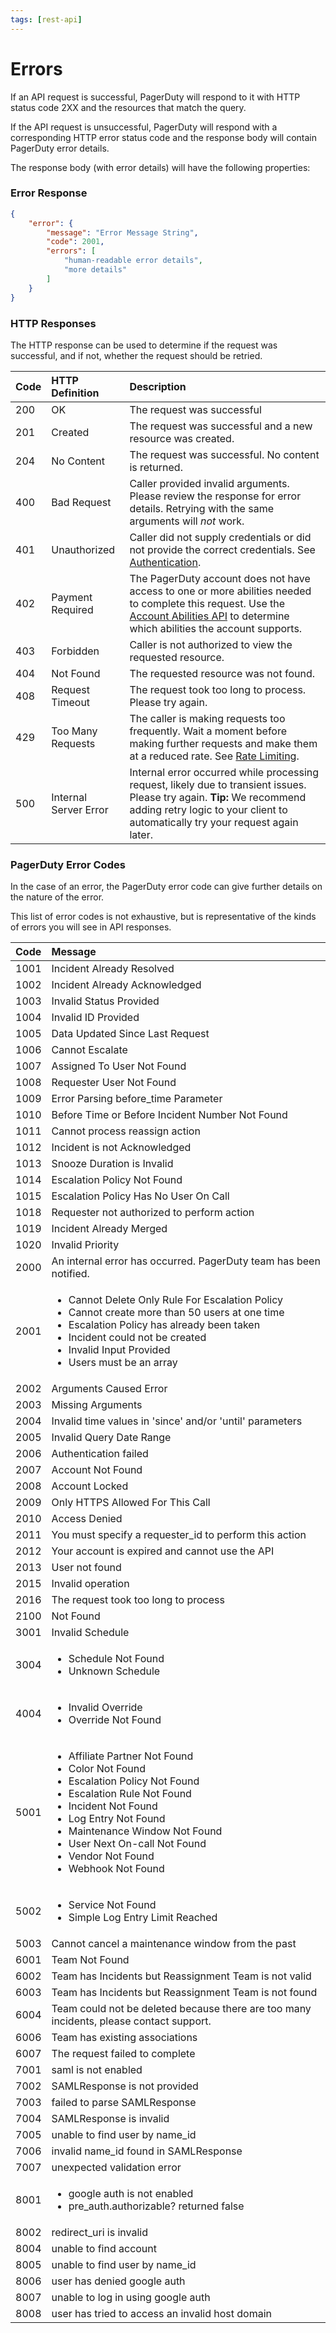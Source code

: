```yaml
---
tags: [rest-api]
---
```


# Errors

If an API request is successful, PagerDuty will respond to it with HTTP status code 2XX and the resources that match the query.

If the API request is unsuccessful, PagerDuty will respond with a corresponding HTTP error status code and the response body will contain PagerDuty error details.

The response body (with error details) will have the following properties:

### Error Response

```json
{
    "error": {
        "message": "Error Message String",
        "code": 2001,
        "errors": [
            "human-readable error details",
            "more details"
        ]
    }
}
```

### HTTP Responses

The HTTP response can be used to determine if the request was successful, and if not, whether the request should be retried.

| Code | HTTP Definition | Description |
|:--------------|:------------------|:------|
| 200 | OK | The request was successful |
| 201 | Created | The request was successful and a new resource was created. |
| 204 | No Content | The request was successful. No content is returned. |
| 400 | Bad Request | Caller provided invalid arguments. Please review the response for error details. Retrying with the same arguments will *not* work. |
| 401 | Unauthorized | Caller did not supply credentials or did not provide the correct credentials. See [Authentication](../../docs/rest-api/02-Authentication.md). |
| 402 | Payment Required | The PagerDuty account does not have access to one or more abilities needed to complete this request. Use the [Account Abilities API](https://api-reference.pagerduty.com/#!/Abilities/get_abilities) to determine which abilities the account supports. |
| 403 | Forbidden | Caller is not authorized to view the requested resource. |
| 404 | Not Found | The requested resource was not found. |
| 408 | Request Timeout | The request took too long to process. Please try again. |
| 429 | Too Many Requests | The caller is making requests too frequently. Wait a moment before making further requests and make them at a reduced rate. See [Rate Limiting](../../docs/rest-api/04-Rate-Limiting.md). |
| 500 | Internal Server Error | Internal error occurred while processing request, likely due to transient issues. Please try again. **Tip:** We recommend adding retry logic to your client to automatically try your request again later. |

### PagerDuty Error Codes

In the case of an error, the PagerDuty error code can give further details on the nature of the error.

This list of error codes is not exhaustive, but is representative of the kinds of errors you will see in API responses.

| Code | Message |
|:-----|:--------|
| 1001 | Incident Already Resolved |
| 1002 | Incident Already Acknowledged |
| 1003 | Invalid Status Provided |
| 1004 | Invalid ID Provided |
| 1005 | Data Updated Since Last Request |
| 1006 | Cannot Escalate |
| 1007 | Assigned To User Not Found |
| 1008 | Requester User Not Found |
| 1009 | Error Parsing before_time Parameter |
| 1010 | Before Time or Before Incident Number Not Found |
| 1011 | Cannot process reassign action |
| 1012 | Incident is not Acknowledged |
| 1013 | Snooze Duration is Invalid |
| 1014 | Escalation Policy Not Found |
| 1015 | Escalation Policy Has No User On Call |
| 1018 | Requester not authorized to perform action |
| 1019 | Incident Already Merged |
| 1020 | Invalid Priority |
| 2000 | An internal error has occurred. PagerDuty team has been notified. |
| 2001 | <ul><li>Cannot Delete Only Rule For Escalation Policy</li><li>Cannot create more than 50 users at one time</li><li>Escalation Policy has already been taken</li><li>Incident could not be created</li><li>Invalid Input Provided</li><li>Users must be an array</li></ul> |
| 2002 | Arguments Caused Error |
| 2003 | Missing Arguments |
| 2004 | Invalid time values in 'since' and/or 'until' parameters |
| 2005 | Invalid Query Date Range |
| 2006 | Authentication failed |
| 2007 | Account Not Found |
| 2008 | Account Locked |
| 2009 | Only HTTPS Allowed For This Call |
| 2010 | Access Denied |
| 2011 | You must specify a requester_id to perform this action |
| 2012 | Your account is expired and cannot use the API |
| 2013 | User not found |
| 2015 | Invalid operation |
| 2016 | The request took too long to process |
| 2100 | Not Found |
| 3001 | Invalid Schedule |
| 3004 | <ul><li>Schedule Not Found</li><li>Unknown Schedule</li></ul> |
| 4004 | <ul><li>Invalid Override</li><li>Override Not Found</li></ul> |
| 5001 | <ul><li>Affiliate Partner Not Found</li><li>Color Not Found</li><li> Escalation Policy Not Found</li><li>Escalation Rule Not Found</li><li>Incident Not Found</li><li>Log Entry Not Found</li><li>Maintenance Window Not Found</li><li>User Next On-call Not Found</li><li>Vendor Not Found</li><li>Webhook Not Found</li></ul> |
| 5002 | <ul><li>Service Not Found</li><li>Simple Log Entry Limit Reached</li></ul> |
| 5003 | Cannot cancel a maintenance window from the past |
| 6001 | Team Not Found |
| 6002 | Team has Incidents but Reassignment Team is not valid |
| 6003 | Team has Incidents but Reassignment Team is not found |
| 6004 | Team could not be deleted because there are too many incidents, please contact support. |
| 6006 | Team has existing associations |
| 6007 | The request failed to complete |
| 7001 | saml is not enabled |
| 7002 | SAMLResponse is not provided |
| 7003 | failed to parse SAMLResponse |
| 7004 | SAMLResponse is invalid |
| 7005 | unable to find user by name_id |
| 7006 | invalid name_id found in SAMLResponse |
| 7007 | unexpected validation error |
| 8001 | <ul><li>google auth is not enabled</li><li>pre_auth.authorizable? returned false</li></ul> |
| 8002 | redirect_uri is invalid |
| 8004 | unable to find account |
| 8005 | unable to find user by name_id |
| 8006 | user has denied google auth |
| 8007 | unable to log in using google auth |
| 8008 | user has tried to access an invalid host domain |

